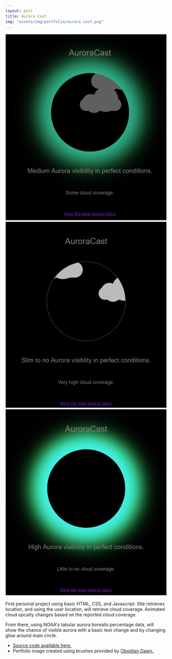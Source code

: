 ```yaml
---
layout: post
title: Aurora Cast
img: "assets/img/portfolio/aurora_cast.png"
---
```


<div id='masonry' class="grid">
<div class="grid-sizer"></div>
<div class="gutter-sizer"></div>
  <img src="/assets/img/pexels/aurora_1.png" alt="" class="grid-item" style="padding: 1px;">
  <img src="/assets/img/pexels/aurora_2.png" alt="" class="grid-item" style="padding: 1px;">
  <img src="/assets/img/pexels/aurora_3.png" alt="" class="grid-item" style="padding: 1px;">
</div> 


First personal project using basic HTML, CSS, and Javascript.
Site retrieves location, and using the user location, will retrieve cloud coverage. Animated cloud opcaity changes based on the reported cloud coverage.

From there, using NOAA's tabular aurora borealis percentage data, will show the chance of visible aurora with a basic text change and by changing glow around main circle. 

* [Source code available here.](https://github.com/smicklas/auroracast)
* Portfolio image created using brushes provided by [Obsidian Dawn.](http://www.obsidiandawn.com/aurora-borealis-photoshop-gimp-brushes)